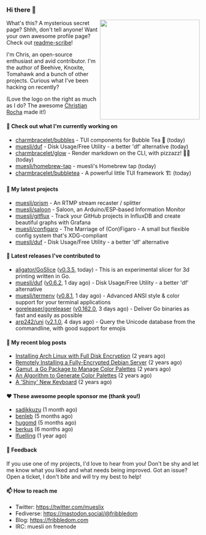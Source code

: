 ### Hi there 👋

<img align="right" src="https://raw.githubusercontent.com/muesli/muesli/master/assets/termenv.png" width="260">

What's this? A mysterious secret page? Shhh, don't tell anyone!
Want your own awesome profile page? Check out [readme-scribe](https://github.com/muesli/readme-scribe)!

I'm Chris, an open-source enthusiast and avid contributor. I'm the author of Beehive, Knoxite, Tomahawk and a bunch
of other projects. Curious what I've been hacking on recently?

(Love the logo on the right as much as I do? The awesome [Christian Rocha](https://github.com/meowgorithm/) made it!)

#### 👷 Check out what I'm currently working on

- [charmbracelet/bubbles](https://github.com/charmbracelet/bubbles) - TUI components for Bubble Tea 🍡 (today)
- [muesli/duf](https://github.com/muesli/duf) - Disk Usage/Free Utility - a better &#39;df&#39; alternative (today)
- [charmbracelet/glow](https://github.com/charmbracelet/glow) - Render markdown on the CLI, with pizzazz! 💅🏻 (today)
- [muesli/homebrew-tap](https://github.com/muesli/homebrew-tap) - muesli&#39;s Homebrew tap (today)
- [charmbracelet/bubbletea](https://github.com/charmbracelet/bubbletea) - A powerful little TUI framework 🏗 (today)

#### 🌱 My latest projects

- [muesli/prism](https://github.com/muesli/prism) - An RTMP stream recaster / splitter
- [muesli/saloon](https://github.com/muesli/saloon) - Saloon, an Arduino/ESP-based Information Monitor
- [muesli/gitflux](https://github.com/muesli/gitflux) - Track your GitHub projects in InfluxDB and create beautiful graphs with Grafana
- [muesli/configaro](https://github.com/muesli/configaro) - The Marriage of (Con)Figaro - A small but flexible config system that&#39;s XDG-compliant
- [muesli/duf](https://github.com/muesli/duf) - Disk Usage/Free Utility - a better &#39;df&#39; alternative

#### 🔭 Latest releases I've contributed to

- [aligator/GoSlice](https://github.com/aligator/GoSlice) ([v0.3.5](https://github.com/aligator/GoSlice/releases/tag/v0.3.5), today) - This is an experimental slicer for 3d printing written in Go.
- [muesli/duf](https://github.com/muesli/duf) ([v0.6.2](https://github.com/muesli/duf/releases/tag/v0.6.2), 1 day ago) - Disk Usage/Free Utility - a better &#39;df&#39; alternative
- [muesli/termenv](https://github.com/muesli/termenv) ([v0.8.1](https://github.com/muesli/termenv/releases/tag/v0.8.1), 1 day ago) - Advanced ANSI style &amp; color support for your terminal applications
- [goreleaser/goreleaser](https://github.com/goreleaser/goreleaser) ([v0.162.0](https://github.com/goreleaser/goreleaser/releases/tag/v0.162.0), 3 days ago) - Deliver Go binaries as fast and easily as possible
- [arp242/uni](https://github.com/arp242/uni) ([v2.1.0](https://github.com/arp242/uni/releases/tag/v2.1.0), 4 days ago) - Query the Unicode database from the commandline, with good support for emojis

#### 📜 My recent blog posts

- [Installing Arch Linux with Full Disk Encryption](https://fribbledom.com/posts/encrypted-arch-install/) (2 years ago)
- [Remotely Installing a Fully-Encrypted Debian Server](https://fribbledom.com/posts/encrypted-remote-debian-install/) (2 years ago)
- [Gamut, a Go Package to Manage Color Palettes](https://fribbledom.com/posts/gamut-package-to-handle-color-palettes/) (2 years ago)
- [An Algorithm to Generate Color Palettes](https://fribbledom.com/posts/an-algorithm-to-generate-color-palettes/) (2 years ago)
- [A &#39;Shiny&#39; New Keyboard](https://fribbledom.com/posts/a-shiny-new-keyboard/) (2 years ago)

#### ❤️ These awesome people sponsor me (thank you!)

- [sadikkuzu](https://github.com/sadikkuzu) (1 month ago)
- [benleb](https://github.com/benleb) (5 months ago)
- [hugomd](https://github.com/hugomd) (5 months ago)
- [berkus](https://github.com/berkus) (6 months ago)
- [lfuelling](https://github.com/lfuelling) (1 year ago)

#### 💬 Feedback

If you use one of my projects, I'd love to hear from you! Don't be shy and let me know what you liked
and what needs being improved. Got an issue? Open a ticket, I don't bite and will try my best to help!

#### 📫 How to reach me

- Twitter: https://twitter.com/mueslix
- Fediverse: https://mastodon.social/@fribbledom
- Blog: https://fribbledom.com
- IRC: muesli on freenode
